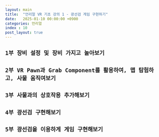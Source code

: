```yaml
---
layout: main
title:  "언리얼 VR 기초 강의 1 - 광선검 게임 구현하기"
date:   2025-01-10 00:00:00 +0900
categories: 언리얼
index : 10
post_layout: true
---
```


## `1부 장비 설정 및 장비 가지고 놀아보기`

## `2부 VR Pawn과 Grab Component를 활용하여, 맵 탐험하고, 사물 움직여보기`

## `3부 사물과의 상호작용 추가해보기` 

## `4부 광선검 구현해보기`

## `5부 광선검을 이용하게 게임 구현해보기`